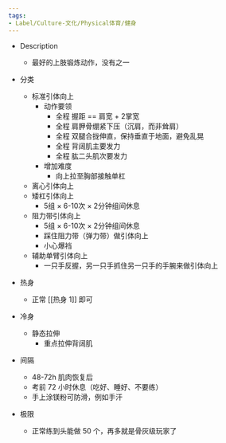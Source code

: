 ```yaml
---
tags:
- Label/Culture-文化/Physical体育/健身
---
```


- Description
    - 最好的上肢锻炼动作，没有之一

- 分类
    - 标准引体向上
        - 动作要领
            - 全程 握距 == 肩宽 + 2掌宽
            - 全程 肩胛骨绷紧下压（沉肩，而非耸肩）
            - 全程 双腿合拢伸直，保持垂直于地面，避免乱晃
            - 全程 背阔肌主要发力
            - 全程 肱二头肌次要发力
        - 增加难度
            - 向上拉至胸部接触单杠
    - 离心引体向上
    - 矮杠引体向上
        - 5组 × 6-10次 × 2分钟组间休息
    - 阻力带引体向上
        - 5组 × 6-10次 × 2分钟组间休息
        - 踩住阻力带（弹力带）做引体向上
        - 小心爆裆
    - 辅助单臂引体向上
        - 一只手反握，另一只手抓住另一只手的手腕来做引体向上

- 热身
    - 正常 [[热身 1]] 即可

- 冷身
    - 静态拉伸
        - 重点拉伸背阔肌

- 间隔
    - 48-72h 肌肉恢复后
    - 考前 72 小时休息（吃好、睡好、不要练）
    - 手上涂镁粉可防滑，例如手汗

- 极限
    - 正常练到头能做 50 个，再多就是骨灰级玩家了
